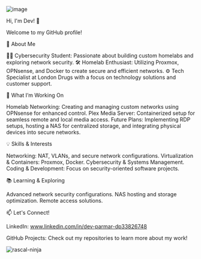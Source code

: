 <!-- - 👋 Hi, I’m @devanshuparmar --->
<!---
devanshuparmar/devanshuparmar is a ✨ special ✨ repository because its `README.md` (this file) appears on your GitHub profile.
You can click the Preview link to take a look at your changes.
--->
![image](https://github.com/user-attachments/assets/dc056ea1-d03e-419a-8cbb-17b9da939b61)


Hi, I'm Dev! 👋


Welcome to my GitHub profile!

🌟 About Me

👨‍💻 Cybersecurity Student: Passionate about building custom homelabs and exploring network security.
🛠️ Homelab Enthusiast: Utilizing Proxmox, OPNsense, and Docker to create secure and efficient networks.
⚙️ Tech Specialist at London Drugs with a focus on technology solutions and customer support.


🔧 What I’m Working On

Homelab Networking: Creating and managing custom networks using OPNsense for enhanced control.
Plex Media Server: Containerized setup for seamless remote and local media access.
Future Plans: Implementing RDP setups, hosting a NAS for centralized storage, and integrating physical devices into secure networks.


💡 Skills & Interests

Networking: NAT, VLANs, and secure network configurations.
Virtualization & Containers: Proxmox, Docker.
Cybersecurity & Systems Management.
Coding & Development: Focus on security-oriented software projects.


📚 Learning & Exploring

Advanced network security configurations.
NAS hosting and storage optimization.
Remote access solutions.


📫 Let's Connect!

LinkedIn: www.linkedin.com/in/dev-parmar-dp33826748

GitHub Projects: Check out my repositories to learn more about my work!

![rascal-ninja](https://github.com/user-attachments/assets/b1eddbd1-6fbb-4302-84b0-9b609a5a9d46)
